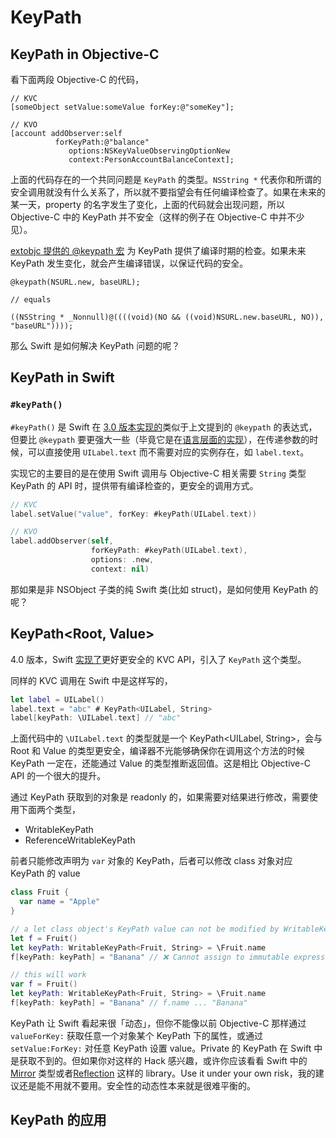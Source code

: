 # KeyPath

## KeyPath in Objective-C

看下面两段 Objective-C 的代码，

```objc
// KVC
[someObject setValue:someValue forKey:@"someKey"];

// KVO
[account addObserver:self
          forKeyPath:@"balance"
             options:NSKeyValueObservingOptionNew
             context:PersonAccountBalanceContext];
```

上面的代码存在的一个共同问题是 `KeyPath` 的类型。`NSString *` 代表你和所谓的安全调用就没有什么关系了，所以就不要指望会有任何编译检查了。如果在未来的某一天，property 的名字发生了变化，上面的代码就会出现问题，所以 Objective-C 中的 KeyPath 并不安全（这样的例子在 Objective-C 中并不少见）。

[extobjc 提供的 @keypath 宏](https://github.com/jspahrsummers/libextobjc/blob/master/extobjc/EXTKeyPathCoding.h#L38) 为 KeyPath 提供了编译时期的检查。如果未来 KeyPath 发生变化，就会产生编译错误，以保证代码的安全。

```objc
@keypath(NSURL.new, baseURL);

// equals

((NSString * _Nonnull)@((((void)(NO && ((void)NSURL.new.baseURL, NO)), "baseURL"))));
```

那么 Swift 是如何解决 KeyPath 问题的呢？

## KeyPath in Swift

### `#keyPath()`

`#keyPath()` 是 Swift 在 [3.0 版本实现的](https://github.com/apple/swift-evolution/blob/master/proposals/0062-objc-keypaths.md)类似于上文提到的 `@keypath` 的表达式，但要比 `@keypath` 要更强大一些（毕竟它是在[语言层面的实现](https://github.com/apple/swift/commit/9f0cec4984d7bb23eb242d9eca7c82039310f52d)），在传递参数的时候，可以直接使用 `UILabel.text` 而不需要对应的实例存在，如 `label.text`。

实现它的主要目的是在使用 Swift 调用与 Objective-C 相关需要 `String` 类型 KeyPath 的 API 时，提供带有编译检查的，更安全的调用方式。

```swift
// KVC
label.setValue("value", forKey: #keyPath(UILabel.text))

// KVO
label.addObserver(self,
                  forKeyPath: #keyPath(UILabel.text),
                  options: .new,
                  context: nil)
```

那如果是非 NSObject 子类的纯 Swift 类(比如 struct)，是如何使用 KeyPath 的呢？

## KeyPath<Root, Value>

4.0 版本，Swift [实现了](https://github.com/apple/swift-evolution/blob/master/proposals/0161-key-paths.md)更好更安全的 KVC API，引入了 `KeyPath` 这个类型。

同样的 KVC 调用在 Swift 中是这样写的，

```swift
let label = UILabel()
label.text = "abc" # KeyPath<UILabel, String>
label[keyPath: \UILabel.text] // "abc"
```

上面代码中的 `\UILabel.text` 的类型就是一个 KeyPath<UILabel, String>，会与 Root 和 Value 的类型更安全，编译器不光能够确保你在调用这个方法的时候 KeyPath 一定在，还能通过 Value 的类型推断返回值。这是相比 Objective-C API 的一个很大的提升。

通过 KeyPath 获取到的对象是 readonly 的，如果需要对结果进行修改，需要使用下面两个类型，

- WritableKeyPath
- ReferenceWritableKeyPath

前者只能修改声明为 `var` 对象的 KeyPath，后者可以修改 class 对象对应 KeyPath 的 value

```swift
class Fruit {
  var name = "Apple"
}

// a let class object's KeyPath value can not be modified by WritableKeyPath
let f = Fruit() 
let keyPath: WritableKeyPath<Fruit, String> = \Fruit.name
f[keyPath: keyPath] = "Banana" // ❌ Cannot assign to immutable expression of type 'String'

// this will work
var f = Fruit()
let keyPath: WritableKeyPath<Fruit, String> = \Fruit.name
f[keyPath: keyPath] = "Banana" // f.name ... "Banana"
```

KeyPath 让 Swift 看起来很「动态」，但你不能像以前 Objective-C 那样通过 `valueForKey:` 获取任意一个对象某个 KeyPath 下的属性，或通过 `setValue:ForKey:` 对任意 KeyPath 设置 value。Private 的 KeyPath 在 Swift 中是获取不到的。但如果你对这样的 Hack 感兴趣，或许你应该看看 Swift 中的 [Mirror](https://developer.apple.com/documentation/swift/mirror) 类型或者[Reflection](https://github.com/Zewo/Reflection) 这样的 library。Use it under your own risk，我的建议还是能不用就不要用。安全性的动态性本来就是很难平衡的。

## KeyPath 的应用

